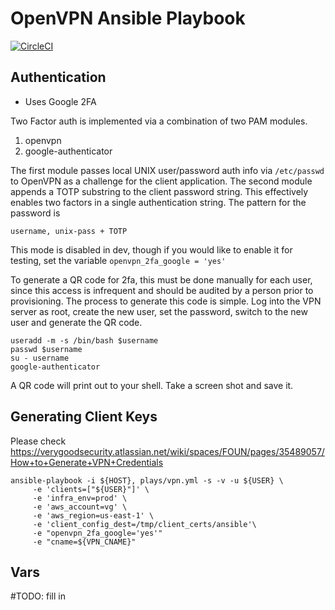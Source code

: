 # OpenVPN Ansible Playbook

[![CircleCI](https://circleci.com/gh/verygood-ops/verygood.openvpn.svg?style=svg)](https://circleci.com/gh/verygood-ops/verygood.openvpn)


## Authentication

- Uses Google 2FA

Two Factor auth is implemented via a combination of two PAM modules.

1. openvpn
1. google-authenticator

The first module passes local UNIX user/password auth info via `/etc/passwd` to OpenVPN as a challenge for the client application. The second module appends a TOTP substring to the client password string. This effectively enables two factors in a single authentication string. The pattern for the password is

`username, unix-pass + TOTP`

This mode is disabled in dev, though if you would like to enable it for testing, set the variable `openvpn_2fa_google = 'yes'`

To generate a QR code for 2fa, this must be done manually for each user, since this access is infrequent and should be audited by a person prior to provisioning. The process to generate this code is simple. Log into the VPN server as root, create the new user, set the password, switch to the new user and generate the QR code.

```
useradd -m -s /bin/bash $username
passwd $username
su - username
google-authenticator
```

A QR code will print out to your shell. Take a screen shot and save it.

## Generating Client Keys

Please check https://verygoodsecurity.atlassian.net/wiki/spaces/FOUN/pages/35489057/How+to+Generate+VPN+Credentials

```
ansible-playbook -i ${HOST}, plays/vpn.yml -s -v -u ${USER} \
     -e 'clients=["${USER}"]' \
     -e 'infra_env=prod' \
     -e 'aws_account=vg' \
     -e 'aws_region=us-east-1' \
     -e 'client_config_dest=/tmp/client_certs/ansible'\
     -e "openvpn_2fa_google='yes'"
     -e "cname=${VPN_CNAME}"
```

## Vars

#TODO: fill in

